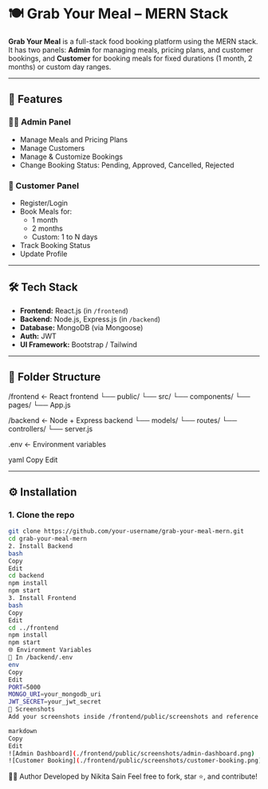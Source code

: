 # 🍽️ Grab Your Meal – MERN Stack

**Grab Your Meal** is a full-stack food booking platform using the MERN stack. It has two panels: **Admin** for managing meals, pricing plans, and customer bookings, and **Customer** for booking meals for fixed durations (1 month, 2 months) or custom day ranges.

---

## 🧩 Features

### 👨‍🍳 Admin Panel

- Manage Meals and Pricing Plans
- Manage Customers
- Manage & Customize Bookings
- Change Booking Status: Pending, Approved, Cancelled, Rejected

### 👤 Customer Panel

- Register/Login
- Book Meals for:
  - 1 month
  - 2 months
  - Custom: 1 to N days
- Track Booking Status
- Update Profile

---

## 🛠️ Tech Stack

- **Frontend:** React.js (in `/frontend`)
- **Backend:** Node.js, Express.js (in `/backend`)
- **Database:** MongoDB (via Mongoose)
- **Auth:** JWT
- **UI Framework:** Bootstrap / Tailwind

---

## 📁 Folder Structure

/frontend ← React frontend
└── public/
└── src/
└── components/
└── pages/
└── App.js

/backend ← Node + Express backend
└── models/
└── routes/
└── controllers/
└── server.js

.env ← Environment variables

yaml
Copy
Edit

---

## ⚙️ Installation

### 1. Clone the repo

```bash
git clone https://github.com/your-username/grab-your-meal-mern.git
cd grab-your-meal-mern
2. Install Backend
bash
Copy
Edit
cd backend
npm install
npm start
3. Install Frontend
bash
Copy
Edit
cd ../frontend
npm install
npm start
🌐 Environment Variables
🔐 In /backend/.env
env
Copy
Edit
PORT=5000
MONGO_URI=your_mongodb_uri
JWT_SECRET=your_jwt_secret
📸 Screenshots
Add your screenshots inside /frontend/public/screenshots and reference them here:

markdown
Copy
Edit
![Admin Dashboard](./frontend/public/screenshots/admin-dashboard.png)
![Customer Booking](./frontend/public/screenshots/customer-booking.png)
```

👨‍💻 Author
Developed by Nikita Sain
Feel free to fork, star ⭐, and contribute!
